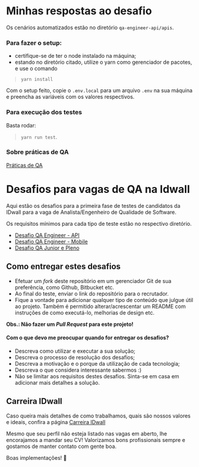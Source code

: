 # Minhas respostas ao desafio
Os cenários automatizados estão no diretório `qa-engineer-api/apis`.

### Para fazer o setup:
 - certifique-se de ter o node instalado na máquina;
 - estando no diretório citado, utilize o yarn como gerenciador de pacotes, e use o comando
 > `yarn install`

Com o setup feito, copie o `.env.local` para um arquivo `.env` na sua máquina e preencha as variáveis com os valores respectivos.

### Para execução dos testes

Basta rodar:
> `yarn run test`.


### Sobre práticas de QA

[Práticas de QA](qa-engineer-api/planning/praticas_qa)

# Desafios para vagas de QA na Idwall

Aqui estão os desafios para a primeira fase de testes de candidatos da IDwall para a vaga de Analista/Engenheiro de Qualidade de Software.

Os requisitos mínimos para cada tipo de teste estão no respectivo diretório.

* [Desafio QA Engineer - API](https://github.com/idwall/desafios-qa/tree/master/qa-engineer-api)
* [Desafio QA Engineer - Mobile](https://github.com/idwall/desafios-qa/tree/master/qa-engineer-mobile)
* [Desafio QA Junior e Pleno](https://github.com/idwall/desafios-qa/tree/master/qa-junior-pleno)

## Como entregar estes desafios
* Efetuar um _fork_ deste repositório em um gerenciador Git de sua preferência, como Github, Bitbucket etc.
* Ao final do teste, enviar o link do repositório para o recrutador.
* Fique a vontade para adicionar qualquer tipo de conteúdo que julgue útil ao projeto. Também é permitido alterar/acrescentar um README com instruções de como executá-lo, melhorias de design etc.

**Obs.: Não fazer um _Pull Request_ para este projeto!**

#### Com o que devo me preocupar quando for entregar os desafios?
- Descreva como utilizar e executar a sua solução;
- Descreva o processo de resolução dos desafios;
- Descreva a motivação e o porque da utilização de cada tecnologia;
- Descreva o que considera interessante sabermos :)
- Não se limitar aos requisitos destes desafios. Sinta-se em casa em adicionar mais detalhes a solução.

## Carreira IDwall

Caso queira mais detalhes de como trabalhamos, quais são nossos valores e ideais, confira a página [Carreira IDwall](https://idwall.gupy.io/)

Mesmo que seu perfil não esteja listado nas vagas em aberto, lhe encorajamos a mandar seu CV! Valorizamos bons profissionais sempre e gostamos de manter contato com gente boa.

Boas implementações! 🎉